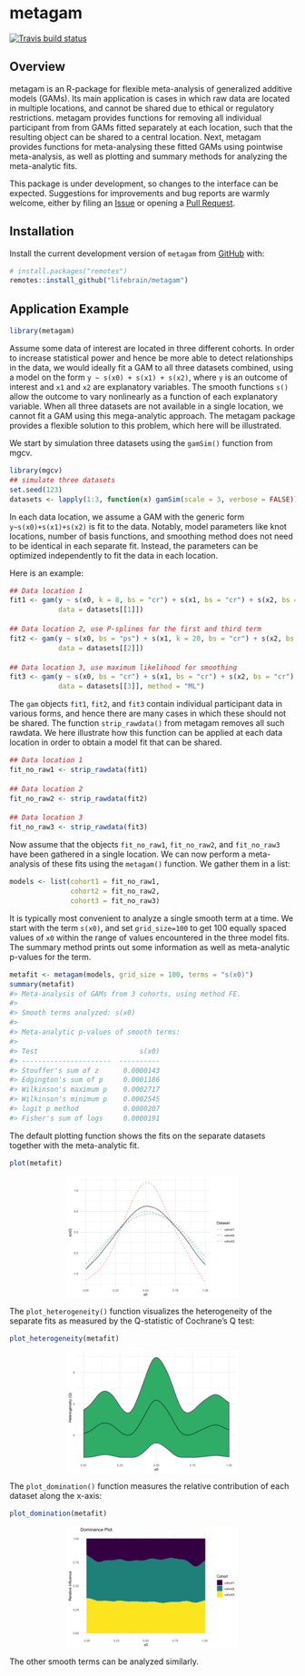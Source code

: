 
<!-- README.md is generated from README.Rmd. Please edit that file -->

# metagam

<!-- badges: start -->

[![Travis build
status](https://travis-ci.org/lifebrain/metagam.svg?branch=master)](https://travis-ci.org/lifebrain/metagam)
<!-- badges: end -->

## Overview

metagam is an R-package for flexible meta-analysis of generalized
additive models (GAMs). Its main application is cases in which raw data
are located in multiple locations, and cannot be shared due to ethical
or regulatory restrictions. metagam provides functions for removing all
individual participant from from GAMs fitted separately at each
location, such that the resulting object can be shared to a central
location. Next, metagam provides functions for meta-analysing these
fitted GAMs using pointwise meta-analysis, as well as plotting and
summary methods for analyzing the meta-analytic fits.

This package is under development, so changes to the interface can be
expected. Suggestions for improvements and bug reports are warmly
welcome, either by filing an
[Issue](https://github.com/lifebrain/metagam/issues) or opening a [Pull
Request](https://github.com/lifebrain/metagam/pulls).

## Installation

Install the current development version of `metagam` from
[GitHub](https://github.com/) with:

``` r
# install.packages("remotes")
remotes::install_github("lifebrain/metagam")
```

## Application Example

``` r
library(metagam)
```

Assume some data of interest are located in three different cohorts. In
order to increase statistical power and hence be more able to detect
relationships in the data, we would ideally fit a GAM to all three
datasets combined, using a model on the form `y ~ s(x0) + s(x1) +
s(x2)`, where `y` is an outcome of interest and `x1` and `x2` are
explanatory variables. The smooth functions `s()` allow the outcome to
vary nonlinearly as a function of each explanatory variable. When all
three datasets are not available in a single location, we cannot fit a
GAM using this mega-analytic approach. The metagam package provides a
flexible solution to this problem, which here will be illustrated.

We start by simulation three datasets using the `gamSim()` function from
mgcv.

``` r
library(mgcv)
## simulate three datasets
set.seed(123)
datasets <- lapply(1:3, function(x) gamSim(scale = 3, verbose = FALSE))
```

In each data location, we assume a GAM with the generic form
`y~s(x0)+s(x1)+s(x2)` is fit to the data. Notably, model parameters like
knot locations, number of basis functions, and smoothing method does not
need to be identical in each separate fit. Instead, the parameters can
be optimized independently to fit the data in each location.

Here is an example:

``` r
## Data location 1
fit1 <- gam(y ~ s(x0, k = 8, bs = "cr") + s(x1, bs = "cr") + s(x2, bs = "cr"), 
            data = datasets[[1]])

## Data location 2, use P-splines for the first and third term
fit2 <- gam(y ~ s(x0, bs = "ps") + s(x1, k = 20, bs = "cr") + s(x2, bs = "bs"), 
            data = datasets[[2]])

## Data location 3, use maximum likelihood for smoothing
fit3 <- gam(y ~ s(x0, bs = "cr") + s(x1, bs = "cr") + s(x2, bs = "cr"), 
            data = datasets[[3]], method = "ML")
```

The `gam` objects `fit1`, `fit2`, and `fit3` contain individual
participant data in various forms, and hence there are many cases in
which these should not be shared. The function `strip_rawdata()` from
metagam removes all such rawdata. We here illustrate how this function
can be applied at each data location in order to obtain a model fit that
can be shared.

``` r
## Data location 1
fit_no_raw1 <- strip_rawdata(fit1)

## Data location 2
fit_no_raw2 <- strip_rawdata(fit2)

## Data location 3
fit_no_raw3 <- strip_rawdata(fit3)
```

Now assume that the objects `fit_no_raw1`, `fit_no_raw2`, and
`fit_no_raw3` have been gathered in a single location. We can now
perform a meta-analysis of these fits using the `metagam()` function. We
gather them in a list:

``` r
models <- list(cohort1 = fit_no_raw1, 
               cohort2 = fit_no_raw2, 
               cohort3 = fit_no_raw3)
```

It is typically most convenient to analyze a single smooth term at a
time. We start with the term `s(x0)`, and set `grid_size=100` to get 100
equally spaced values of `x0` within the range of values encountered in
the three model fits. The summary method prints out some information as
well as meta-analytic p-values for the term.

``` r
metafit <- metagam(models, grid_size = 100, terms = "s(x0)")
summary(metafit)
#> Meta-analysis of GAMs from 3 cohorts, using method FE.
#> 
#> Smooth terms analyzed: s(x0) 
#> 
#> Meta-analytic p-values of smooth terms:
#> 
#> Test                         s(x0)
#> ----------------------  ----------
#> Stouffer's sum of z      0.0000143
#> Edgington's sum of p     0.0001186
#> Wilkinson's maximum p    0.0002717
#> Wilkinson's minimum p    0.0002545
#> logit p method           0.0000207
#> Fisher's sum of logs     0.0000191
```

The default plotting function shows the fits on the separate datasets
together with the meta-analytic
fit.

``` r
plot(metafit)
```

<img src="man/figures/README-unnamed-chunk-8-1.png" width="60%" style="display: block; margin: auto;" />

The `plot_heterogeneity()` function visualizes the heterogeneity of the
separate fits as measured by the Q-statistic of Cochrane’s Q
test:

``` r
plot_heterogeneity(metafit)
```

<img src="man/figures/README-unnamed-chunk-9-1.png" width="60%" style="display: block; margin: auto;" />

The `plot_domination()` function measures the relative contribution of
each dataset along the
x-axis:

``` r
plot_domination(metafit)
```

<img src="man/figures/README-unnamed-chunk-10-1.png" width="60%" style="display: block; margin: auto;" />

The other smooth terms can be analyzed similarly.
